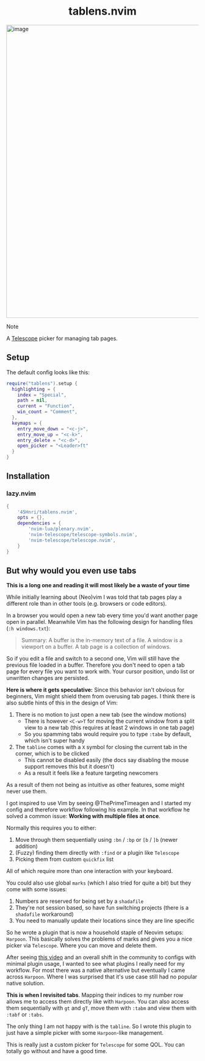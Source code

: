 <h1 align="center">tablens.nvim</h1>

<img width="1366" height="768" alt="image" src="https://github.com/user-attachments/assets/e90e6d53-7fd6-4283-a380-4535baa1f55a" />

> [!NOTE]
> A [Telescope](https://github.com/nvim-telescope/telescope.nvim) picker for managing tab pages.

## Setup

The default config looks like this:

```lua
require("tablens").setup {
  highlighting = {
    index = "Special",
    path = nil,
    current = "Function",
    win_count = "Comment",
  },
  keymaps = {
    entry_move_down = "<c-j>",
    entry_move_up = "<c-k>",
    entry_delete = "<c-d>",
    open_picker = "<Leader>ft"
  }
}
```

## Installation

### lazy.nvim

```lua
{
    '45Hnri/tablens.nvim',
    opts = {},
    dependencies = {
        'nvim-lua/plenary.nvim',
        'nvim-telescope/telescope-symbols.nvim',
        'nvim-telescope/telescope.nvim',
    }
}
```

## But why would you even use tabs

**This is a long one and reading it will most likely be a waste of your time**

While initially learning about (Neo)vim I was told that tab pages play a
different role than in other tools (e.g. browsers or code editors).

In a browser you would open a new tab every time you'd want another page open
in parallel. Meanwhile Vim has the following design for handling files 
(`:h windows.txt`): 

> Summary:
>    A buffer is the in-memory text of a file.
>    A window is a viewport on a buffer.
>    A tab page is a collection of windows.

So if you edit a file and switch to a second one, Vim will still have the
previous file loaded in a buffer. Therefore you don't need to open a tab page
for every file you want to work with. Your cursor position, undo list or
unwritten changes are persisted.

**Here is where it gets speculative:** Since this behavior isn't obvious for
beginners, Vim might shield them from overusing tab pages. I think there is also
subtle hints of this in the design of Vim:

1. There is no motion to just open a new tab (see the window motions)
    - There is however `<C-w>T` for moving the current window from a split view
    to a new tab (this requires at least 2 windows in one tab page)
    - So you spamming tabs would require you to type `:tabe` by default, which
    isn't super handy
2. The `tabline` comes with a `X` symbol for closing the current tab in the
corner, which is to be clicked
    - This cannot be disabled easily (the docs say disabling the mouse support
    removes this but it doesn't)
    - As a result it feels like a feature targeting newcomers

As a result of them not being as intuitive as other features, some might never
use them.

I got inspired to use Vim by seeing @ThePrimeTimeagen and I started my config
and therefore workflow following his example. In that workflow he solved a
common issue: **Working with multiple files at once**.

Normally this requires you to either:

1. Move through them sequentially using `:bn` / `:bp` or `[b` / `]b` (newer
   addition)
2. (Fuzzy) finding them directly with `:find` or a plugin like `Telescope` 
3. Picking them from custom `quickfix` list

All of which require more than one interaction with your keyboard.

You could also use global `marks` (which I also tried for quite a bit) but they
come with some issues:
1. Numbers are reserved for being set by a `shadafile`
2. They're not session based, so have fun switching projects (there is a
   `shadafile` workaround)
3. You need to manually update their locations since they are line specific

So he wrote a plugin that is now a household staple of Neovim setups:
`Harpoon`. This basically solves the problems of marks and gives you a nice
picker via `Telescope`. Where you can move and delete them.

After seeing [this video](https://www.youtube.com/watch?v=skW3clVG5Fo) and an overall shift in the community to configs 
with minimal plugin usage, I wanted to see what plugins I really need for my
workflow. For most there was a native alternative but eventually I came across
`Harpoon`. Where I was surprised that it's use case still had no popular native
solution.

**This is when I revisited tabs**. Mapping their indices to my number row
allows me to access them directly like with `Harpoon`. You can also access them
sequentially with `gt` and `gT`, move them with `:tabm` and view them with
`:tabf` or `:tabs`.

The only thing I am not happy with is the `tabline`. So I wrote this plugin
to just have a simple picker with some `Harpoon`-like management.

This is really just a custom picker for `Telescope` for some QOL. You can
totally go without and have a good time.

